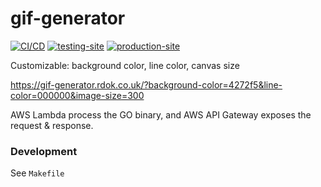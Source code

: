 # gif-generator

[![CI/CD](https://github.com/rdok/gif-generator/workflows/CI/CD/badge.svg)](https://github.com/rdok/gif-generator/actions?query=workflow%3ACI%2FCD)
[![testing-site](https://img.shields.io/badge/testing-grey?style=flat-square&logo=amazon-aws)](https://testing-gif-generator.rdok.co.uk/)
[![production-site](https://img.shields.io/badge/production-blue?style=flat-square&logo=amazon-aws)](https://gif-generator.rdok.co.uk/)

Customizable: background color, line color, canvas size

https://gif-generator.rdok.co.uk/?background-color=4272f5&line-color=000000&image-size=300

AWS Lambda process the GO binary, and AWS API Gateway exposes the request & response.

### Development
See `Makefile`